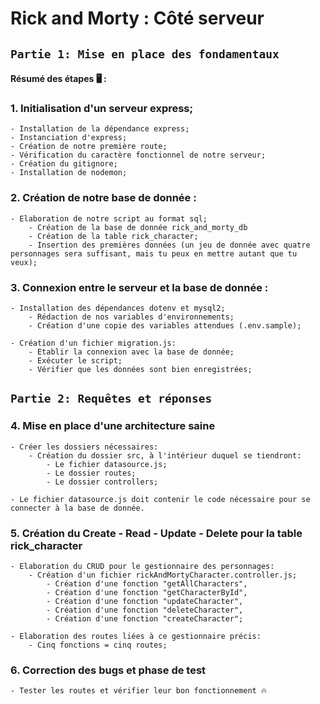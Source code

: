 # Rick and Morty : Côté serveur
## ```Partie 1: Mise en place des fondamentaux```

#### Résumé des étapes 🖥️ :

### 1. Initialisation d'un serveur express;
    - Installation de la dépendance express;
    - Instanciation d'express;
    - Création de notre première route;
    - Vérification du caractère fonctionnel de notre serveur;
    - Création du gitignore;
    - Installation de nodemon;

### 2. Création de notre base de donnée :
    - Elaboration de notre script au format sql;
        - Création de la base de donnée rick_and_morty_db
        - Création de la table rick_character;
        - Insertion des premières données (un jeu de donnée avec quatre personnages sera suffisant, mais tu peux en mettre autant que tu veux);

### 3. Connexion entre le serveur et la base de donnée :
    - Installation des dépendances dotenv et mysql2;
        - Rédaction de nos variables d'environnements;
        - Création d'une copie des variables attendues (.env.sample);

    - Création d'un fichier migration.js:
        - Etablir la connexion avec la base de donnée;
        - Exécuter le script;
        - Vérifier que les données sont bien enregistrées;

## ```Partie 2: Requêtes et réponses```

### 4. Mise en place d'une architecture saine

    - Créer les dossiers nécessaires:
        - Création du dossier src, à l'intérieur duquel se tiendront:
            - Le fichier datasource.js;
            - Le dossier routes;
            - Le dossier controllers;

    - Le fichier datasource.js doit contenir le code nécessaire pour se connecter à la base de donnée.
### 5. Création du Create - Read - Update - Delete pour la table rick_character

    - Elaboration du CRUD pour le gestionnaire des personnages:
        - Création d'un fichier rickAndMortyCharacter.controller.js;
            - Création d'une fonction "getAllCharacters",
            - Création d'une fonction "getCharacterById",
            - Création d'une fonction "updateCharacter",
            - Création d'une fonction "deleteCharacter",
            - Création d'une fonction "createCharacter";
    
    - Elaboration des routes liées à ce gestionnaire précis:
        - Cinq fonctions = cinq routes;

### 6. Correction des bugs et phase de test

    - Tester les routes et vérifier leur bon fonctionnement 🔥